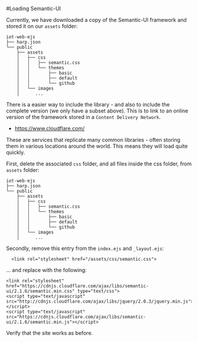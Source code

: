 #Loading Semantic-UI 

Currently, we have downloaded a copy of the Semantic-UI framework and stored it on our `assets` folder:

~~~
iot-web-ejs
├── harp.json
└── public
    ├── assets
    │   ├── css
    │   │   ├── semantic.css
    │   │   └── themes
    │   │       ├── basic
    │   │       ├── default
    │   │       └── github
    │   └── images
    │      ...    
~~~

There is a easier way to include the library - and also to include the complete version (we only have a subset above). This is to link to an online version of the framework stored in a `Content Delivery Network`.

- <https://www.cloudflare.com/>

These are services that replicate many common libraries - often storing them in various locations around the world. This means they will load quite quickly.

First, delete the associated `css` folder, and all files inside the css folder, from `assets` folder:

~~~
iot-web-ejs
├── harp.json
└── public
    ├── assets
    │   ├── css
    │   │   ├── semantic.css
    │   │   └── themes
    │   │       ├── basic
    │   │       ├── default
    │   │       └── github
    │   └── images
    │      ...    
~~~

Secondly, remove this entry from the `index.ejs` and `_layout.ejs`:

~~~
  <link rel="stylesheet" href="/assets/css/semantic.css">
~~~

... and replace with the following:

~~~
<link rel="stylesheet" href="https://cdnjs.cloudflare.com/ajax/libs/semantic-ui/2.1.6/semantic.min.css" type="text/css">
<script type="text/javascript" src="http://cdnjs.cloudflare.com/ajax/libs/jquery/2.0.3/jquery.min.js"></script>
<script type="text/javascript" src="https://cdnjs.cloudflare.com/ajax/libs/semantic-ui/2.1.6/semantic.min.js"></script>
~~~

Verify that the site works as before.


